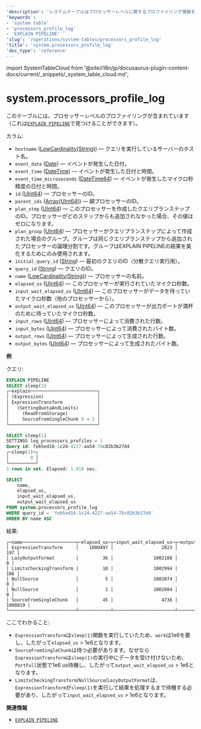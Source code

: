 ```yaml
---
'description': 'システムテーブルはプロセッサーレベルに関するプロファイリング情報を含みます（`EXPLAIN PIPELINE`で見つけることができます）'
'keywords':
- 'system table'
- 'processors_profile_log'
- 'EXPLAIN PIPELINE'
'slug': '/operations/system-tables/processors_profile_log'
'title': 'system.processors_profile_log'
'doc_type': 'reference'
---
```


import SystemTableCloud from '@site/i18n/jp/docusaurus-plugin-content-docs/current/_snippets/_system_table_cloud.md';


# system.processors_profile_log

<SystemTableCloud/>

このテーブルには、プロセッサーレベルのプロファイリングが含まれています（これは[`EXPLAIN PIPELINE`](../../sql-reference/statements/explain.md#explain-pipeline)で見つけることができます）。

カラム:

- `hostname` ([LowCardinality(String)](../../sql-reference/data-types/string.md)) — クエリを実行しているサーバーのホスト名。
- `event_date` ([Date](../../sql-reference/data-types/date.md)) — イベントが発生した日付。
- `event_time` ([DateTime](../../sql-reference/data-types/datetime.md)) — イベントが発生した日付と時間。
- `event_time_microseconds` ([DateTime64](../../sql-reference/data-types/datetime64.md)) — イベントが発生したマイクロ秒精度の日付と時間。
- `id` ([UInt64](../../sql-reference/data-types/int-uint.md)) — プロセッサーのID。
- `parent_ids` ([Array(UInt64)](../../sql-reference/data-types/array.md)) — 親プロセッサーのID。
- `plan_step` ([UInt64](../../sql-reference/data-types/int-uint.md)) — このプロセッサーを作成したクエリプランステップのID。プロセッサーがどのステップからも追加されなかった場合、その値はゼロになります。
- `plan_group` ([UInt64](../../sql-reference/data-types/int-uint.md)) — プロセッサーがクエリプランステップによって作成された場合のグループ。グループは同じクエリプランステップから追加されたプロセッサーの論理分割です。グループはEXPLAIN PIPELINEの結果を美化するためにのみ使用されます。
- `initial_query_id` ([String](../../sql-reference/data-types/string.md)) — 最初のクエリのID（分散クエリ実行用）。
- `query_id` ([String](../../sql-reference/data-types/string.md)) — クエリのID。
- `name` ([LowCardinality(String)](../../sql-reference/data-types/lowcardinality.md)) — プロセッサーの名前。
- `elapsed_us` ([UInt64](../../sql-reference/data-types/int-uint.md)) — このプロセッサーが実行されていたマイクロ秒数。
- `input_wait_elapsed_us` ([UInt64](../../sql-reference/data-types/int-uint.md)) — このプロセッサーがデータを待っていたマイクロ秒数（他のプロセッサーから）。
- `output_wait_elapsed_us` ([UInt64](../../sql-reference/data-types/int-uint.md)) — このプロセッサーが出力ポートが満杯のために待っていたマイクロ秒数。
- `input_rows` ([UInt64](../../sql-reference/data-types/int-uint.md)) — プロセッサーによって消費された行数。
- `input_bytes` ([UInt64](../../sql-reference/data-types/int-uint.md)) — プロセッサーによって消費されたバイト数。
- `output_rows` ([UInt64](../../sql-reference/data-types/int-uint.md)) — プロセッサーによって生成された行数。
- `output_bytes` ([UInt64](../../sql-reference/data-types/int-uint.md)) — プロセッサーによって生成されたバイト数。

**例**

クエリ:

```sql
EXPLAIN PIPELINE
SELECT sleep(1)
┌─explain─────────────────────────┐
│ (Expression)                    │
│ ExpressionTransform             │
│   (SettingQuotaAndLimits)       │
│     (ReadFromStorage)           │
│     SourceFromSingleChunk 0 → 1 │
└─────────────────────────────────┘

SELECT sleep(1)
SETTINGS log_processors_profiles = 1
Query id: feb5ed16-1c24-4227-aa54-78c02b3b27d4
┌─sleep(1)─┐
│        0 │
└──────────┘
1 rows in set. Elapsed: 1.018 sec.

SELECT
    name,
    elapsed_us,
    input_wait_elapsed_us,
    output_wait_elapsed_us
FROM system.processors_profile_log
WHERE query_id = 'feb5ed16-1c24-4227-aa54-78c02b3b27d4'
ORDER BY name ASC
```

結果:

```text
┌─name────────────────────┬─elapsed_us─┬─input_wait_elapsed_us─┬─output_wait_elapsed_us─┐
│ ExpressionTransform     │    1000497 │                  2823 │                    197 │
│ LazyOutputFormat        │         36 │               1002188 │                      0 │
│ LimitsCheckingTransform │         10 │               1002994 │                    106 │
│ NullSource              │          5 │               1002074 │                      0 │
│ NullSource              │          1 │               1002084 │                      0 │
│ SourceFromSingleChunk   │         45 │                  4736 │                1000819 │
└─────────────────────────┴────────────┴───────────────────────┴────────────────────────┘
```

ここでわかること:

- `ExpressionTransform`は`sleep(1)`関数を実行していたため、`work`は1e6を要し、したがって`elapsed_us` > 1e6となります。
- `SourceFromSingleChunk`は待つ必要があります。なぜなら`ExpressionTransform`は`sleep(1)`の実行中にデータを受け付けないため、`PortFull`状態で1e6 us待機し、したがって`output_wait_elapsed_us` > 1e6となります。
- `LimitsCheckingTransform`/`NullSource`/`LazyOutputFormat`は、`ExpressionTransform`が`sleep(1)`を実行して結果を処理するまで待機する必要があり、したがって`input_wait_elapsed_us` > 1e6となります。

**関連情報**

- [`EXPLAIN PIPELINE`](../../sql-reference/statements/explain.md#explain-pipeline)
